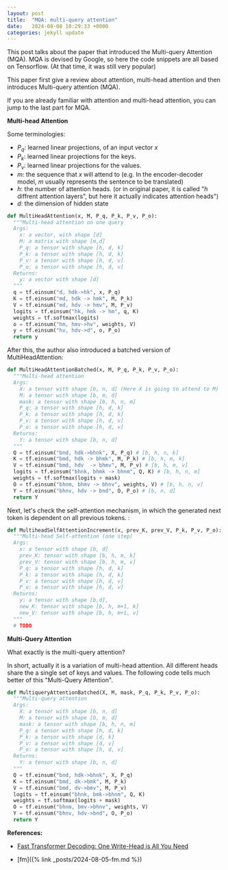 ```yaml
---
layout: post
title:  "MQA: multi-query attention"
date:   2024-08-08 10:29:33 +0000
categories: jekyll update
---
```


This post talks about the paper that introduced the Multi-query Attention (MQA). MQA is devised by Google, so here the code snippets are all based on Tensorflow. (At that time, it was still very popular)

This paper first give a review about attention, multi-head attention and then introduces Multi-query attention (MQA). 

If you are already familiar with attention and multi-head attention, you can jump to the last part for MQA.

**Multi-head Attention**

Some terminologies:
* $P_q$: learned linear projections, of an input vector $x$
* $P_k$: learned linear projections for the keys.
* $P_v$: learned linear projections for the values.
* $m$: the sequence that $x$ will attend to (e.g. In the encoder-decoder model, $m$ usually represents the sentence to be translated)
* $h$: the number of attention heads. (or in original paper, it is called "$h$ diffrent attention layers", but here it actually indicates attention heads")
* $d$: the dimension of hidden state 

```python
def MultiHeadAttention(x, M, P_q, P_k, P_v, P_o):
  """Multi-head attention on one query
  Args:
    x: a vector, with shape [d]
    M: a matrix with shape [m,d]
    P_q: a tensor with shape [h, d, k]
    P_k: a tensor with shape [h, d, k]
    P_v: a tensor with shape [h, d, v]
    P_o: a tensor with shape [h, d, v]
  Returns:
    y: a vector with shape [d]
  """
  q = tf.einsum("d, hdk->hk", x, P_q)
  K = tf.einsum("md, hdk -> hmk", M, P_k)
  V = tf.einsum("md, hdv -> hmv", M, P_v)
  logits = tf.einsum("hk, hmk -> hm", q, K)
  weights = tf.softmax(logits)
  o = tf.einsum("hm, hmv->hv", weights, V)
  y = tf.einsum("hv, hdv->d", o, P_o)
  return y
```

After this, the author also introduced a batched version of MultiHeadAttention:

```python
def MultiHeadAttentionBatched(x, M, P_q, P_k, P_v, P_o):
  """Multi-head attention
  Args:
    X: a tensor with shape [b, n, d] (Here X is going to attend to M)
    M: a tensor with shape [b, m, d]
    mask: a tensor with shape [b, h, n, m]
    P_q: a tensor with shape [h, d, k]
    P_k: a tensor with shape [h, d, k]
    P_v: a tensor with shape [h, d, v]
    P_o: a tensor with shape [h, d, v]
  Returns:
    Y: a tensor with shape [b, n, d]
  """
  Q = tf.einsum("bnd, hdk->bhnk", X, P_q) # [b, h, n, k]
  K = tf.einsum("bmd, hdk -> bhmk", M, P_k) # [b, h, m, k]
  V = tf.einsum("bmd, hdv  -> bhmv", M, P_v) # [b, h, m, v]
  logits = tf.einsum("bhnk, bhmk -> bhnm", Q, K) # [b, h, n, m]
  weights = tf.softmax(logits + mask)
  O = tf.einsum("bhnm, bhmv -> bhnv", weights, V) # [b, h, n, v]
  Y = tf.einsum("bhnv, hdv -> bnd", O, P_o) # [b, n, d]
  return Y
```

Next, let's check the self-attention mechanism, in which the generated next token is dependent on all previous tokens. :

```python
def MultiheadSelfAttentionIncrement(x, prev_K, prev_V, P_k, P_v, P_o):
  """Multi-head Self-attention (one step)
  Args:
    x: a tensor with shape [b, d]
    prev_K: tensor with shape [b, h, m, k]
    prev_V: tensor with shape [b, h, m, v]
    P_q: a tensor with shape [h, d, k]
    P_k: a tensor with shape [h, d, k]
    P_v: a tensor with shape [h, d, v]
    P_o: a tensor with shape [h, d, v]
  Returns:
    y: a tensor with shape [b,d],
    new_K: tensor with shape [b, h, m+1, k]
    new_V: tensor with shape [b, h, m+1, v]
  """
  # TODO
```

**Multi-Query Attention**

What exactly is the multi-query attention? 

In short, actually it is a variation of multi-head attention. All different heads share the a single set of keys and values. The following code tells much better of this "Multi-Query Attention".

```python
def MultiqueryAttentionBatched(X, M, mask, P_q, P_k, P_v, P_o):
  """Multi-query attention
  Args:
    X: a tensor with shape [b, n, d]
    M: a tensor with shape [b, m, d]
    mask: a tensor with shape [b, h, n, m]
    P_q: a tensor with shape [h, d, k]
    P_k: a tensor with shape [d, k]
    P_v: a tensor with shape [d, v]
    P_o: a tensor with shape [h, d, v]
  Returns:
    Y: a tensor with shape [b, n, d]
  """
  Q = tf.einsum("bnd, hdk->bhnk", X, P_q)
  K = tf.einsum("bmd, dk->bmk", M, P_k)
  V = tf.einsum("bmd, dv->bmv", M, P_v)
  logits = tf.einsum("bhnk, bmk->bhnm", Q, K)
  weights = tf.softmax(logits + mask)
  O = tf.einsum("bhnm, bmv->bhnv", weights, V)
  Y = tf.einsum("bhnv, hdv->bnd", O, P_o)
  return Y
```

**References:**

* [Fast Transformer Decoding: One Write-Head is All
You Need](https://arxiv.org/pdf/1911.02150)

* [fm]({% link _posts/2024-08-05-fm.md %})


